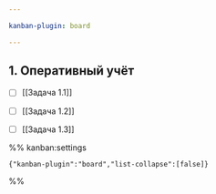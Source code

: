 ```yaml
---

kanban-plugin: board

---
```


## 1. Оперативный учёт

- [ ] [[Задача 1.1]]
- [ ] [[Задача 1.2]]
- [ ] [[Задача 1.3]]




%% kanban:settings
```
{"kanban-plugin":"board","list-collapse":[false]}
```
%%